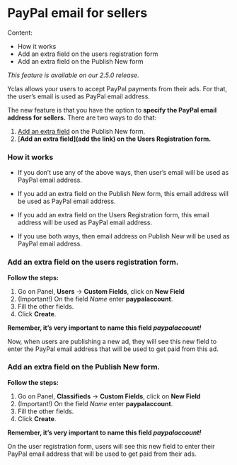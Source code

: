 # PayPal email for sellers
Content:
-   How it works
-   Add an extra field on the users registration form
-   Add an extra field on the Publish New form

*This feature is available on our 2.5.0 release.*

Yclas allows your users to accept PayPal payments from their ads. For that, the user’s email is used as PayPal email address.

The new feature  is that you have the option to **specify the PayPal email address for sellers.** There are two ways to do that:

1.  [Add an extra field](Custom-fields-create-custom-fields.md) on the Publish New form.
2.  [**Add an extra field](add the link) on the Users Registration form.**

### How it works

-   If you don’t use any of the above ways, then user’s email will be used as PayPal email address.

-   If you add an extra field on the Publish New form, this email address will be used as PayPal email address.
 
-   If you add an extra field on the Users Registration form, this email address will be used as PayPal email address.

-   If you use both ways, then email address on Publish New will be used as PayPal email address.



### Add an extra field on the users registration form.

**Follow the steps:**

1.  Go on Panel,  **Users**  ->  **Custom Fields**, click on  **New Field**
2.  (Important!) On the field  _Name_  enter  **paypalaccount**.
3.  Fill the other fields.
4.  Click  **Create**.


**Remember, it’s very important to name this field ***paypalaccount**!***


Now, when users are publishing a new ad, they will see this new field to enter the PayPal email address that will be used to get paid from this ad.



### Add an extra field on the Publish New form.

**Follow the steps:**

1.  Go on Panel,  **Classifieds**  ->  **Custom Fields**, click on  **New Field**
2.  (Important!) On the field  _Name_  enter  **paypalaccount**.
3.  Fill the other fields.
4.  Click  **Create**.

**Remember, it’s very important to name this field  ***paypalaccount**!***

On the user registration form, users will see this new field to enter their PayPal email address that will be used to get paid from their ads.
